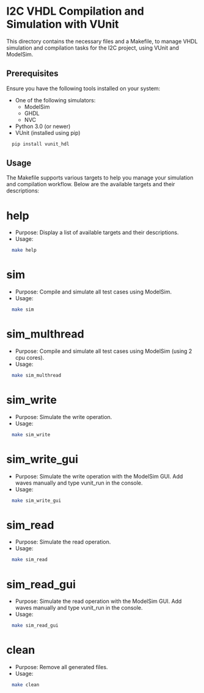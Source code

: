 # I2C VHDL Compilation and Simulation with VUnit

This directory contains the necessary files and a Makefile, to manage VHDL simulation and compilation tasks for the I2C project, using VUnit and ModelSim.

## Prerequisites

Ensure you have the following tools installed on your system:

* One of the following simulators:
  - ModelSim
  - GHDL
  - NVC
* Python 3.0 (or newer)
* VUnit (installed using pip)

```sh
  pip install vunit_hdl 
```

## Usage

The Makefile supports various targets to help you manage your simulation and compilation workflow. Below are the available targets and their descriptions:

# help
- Purpose: Display a list of available targets and their descriptions.
- Usage:

```sh
  make help 
```

# sim
- Purpose: Compile and simulate all test cases using ModelSim.
- Usage:  

```sh
  make sim 
```

# sim_multhread
- Purpose: Compile and simulate all test cases using ModelSim (using 2 cpu cores).
- Usage:  

```sh
  make sim_multhread 
```

# sim_write
- Purpose: Simulate the write operation.
- Usage:  

```sh
  make sim_write 
```

# sim_write_gui
- Purpose: Simulate the write operation with the ModelSim GUI. Add waves manually and type vunit_run in the console.
- Usage:  

```sh
  make sim_write_gui 
```

# sim_read
- Purpose: Simulate the read operation.
- Usage:  

```sh
  make sim_read 
```

# sim_read_gui
- Purpose: Simulate the read operation with the ModelSim GUI. Add waves manually and type vunit_run in the console.
- Usage:  

```sh
  make sim_read_gui 
```

# clean
- Purpose: Remove all generated files.
- Usage:  

```sh
  make clean 
```
